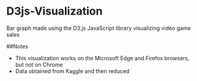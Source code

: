 # D3js-Visualization
Bar graph made using the D3.js JavaScript library visualizing video game sales

##Notes
* This visualization works on the Microsoft Edge and Firefox browsers, but not on Chrome  
* Data obtained from Kaggle and then reduced
